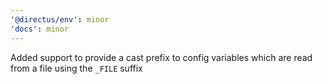 ```yaml
---
'@directus/env': minor
'docs': minor
---
```


Added support to provide a cast prefix to config variables which are read from a file using the `_FILE` suffix
